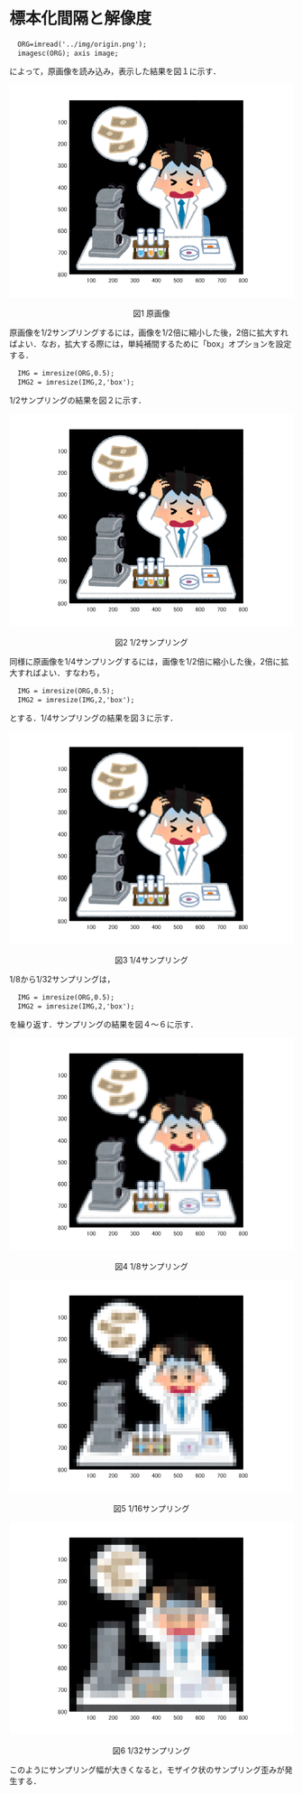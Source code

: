 # 標本化間隔と解像度

      ORG=imread('../img/origin.png');
      imagesc(ORG); axis image;
  
  によって，原画像を読み込み，表示した結果を図１に示す．
  
  ![原画像](../img/1-0.png)
  <p align="center">図1 原画像</p>
  
  原画像を1/2サンプリングするには，画像を1/2倍に縮小した後，2倍に拡大すればよい．なお，拡大する際には，単純補間するために「box」オプションを設定する．
  
      IMG = imresize(ORG,0.5); 
      IMG2 = imresize(IMG,2,'box');
  
  1/2サンプリングの結果を図２に示す．
  
  ![原画像](../img/1-1.png)
  <p align="center">図2 1/2サンプリング</p>
  
  同様に原画像を1/4サンプリングするには，画像を1/2倍に縮小した後，2倍に拡大すればよい．すなわち，
  
      IMG = imresize(ORG,0.5);
      IMG2 = imresize(IMG,2,'box');
  
  とする．1/4サンプリングの結果を図３に示す．
  
  ![原画像](../img/1-2.png)
  <p align="center">図3 1/4サンプリング</p>
  
  1/8から1/32サンプリングは，
  
      IMG = imresize(ORG,0.5);
      IMG2 = imresize(IMG,2,'box');
  
  を繰り返す．サンプリングの結果を図４～６に示す．
  
  ![原画像](../img/1-3.png)
  <p align="center">図4 1/8サンプリング</p>

  ![原画像](../img/1-4.png)  
  <p align="center">図5 1/16サンプリング</p>
  
  ![原画像](../img/1-5.png)  
  <p align="center">図6 1/32サンプリング</p>
  
  このようにサンプリング幅が大きくなると，モザイク状のサンプリング歪みが発生する．
